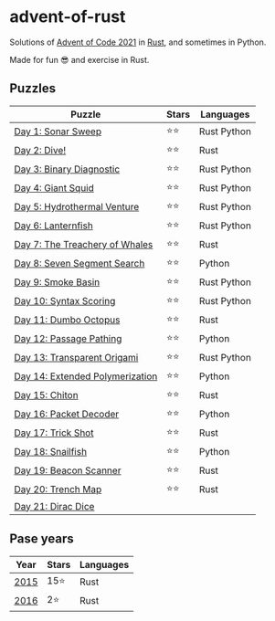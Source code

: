 # advent-of-rust

Solutions of [Advent of Code 2021](https://adventofcode.com/2021/) in [Rust](https://www.rust-lang.org), and sometimes in Python.

Made for fun 😎 and exercise in Rust.

## Puzzles

Puzzle                                                                  | Stars | Languages
----------------------------------------------------------------------- | ----- | ----------
[Day 1: Sonar Sweep](https://adventofcode.com/2021/day/1)               | ⭐⭐   | Rust Python
[Day 2: Dive!](https://adventofcode.com/2021/day/2)                     | ⭐⭐   | Rust
[Day 3: Binary Diagnostic](https://adventofcode.com/2021/day/3)         | ⭐⭐   | Rust Python
[Day 4: Giant Squid](https://adventofcode.com/2021/day/4)               | ⭐⭐   | Rust Python
[Day 5: Hydrothermal Venture](https://adventofcode.com/2021/day/5)      | ⭐⭐   | Rust Python
[Day 6: Lanternfish](https://adventofcode.com/2021/day/6)               | ⭐⭐   | Rust Python
[Day 7: The Treachery of Whales](https://adventofcode.com/2021/day/7)   | ⭐⭐   | Rust
[Day 8: Seven Segment Search](https://adventofcode.com/2021/day/8)      | ⭐⭐   | Python
[Day 9: Smoke Basin](https://adventofcode.com/2021/day/9)               | ⭐⭐   | Rust Python
[Day 10: Syntax Scoring](https://adventofcode.com/2021/day/10)          | ⭐⭐   | Rust Python
[Day 11: Dumbo Octopus](https://adventofcode.com/2021/day/11)           | ⭐⭐   | Rust
[Day 12: Passage Pathing](https://adventofcode.com/2021/day/12)         | ⭐⭐   | Python
[Day 13: Transparent Origami](https://adventofcode.com/2021/day/13)     | ⭐⭐   | Rust Python
[Day 14: Extended Polymerization](https://adventofcode.com/2021/day/14) | ⭐⭐   | Python
[Day 15: Chiton](https://adventofcode.com/2021/day/15)                  | ⭐⭐   | Rust
[Day 16: Packet Decoder](https://adventofcode.com/2021/day/16)          | ⭐⭐   | Python
[Day 17: Trick Shot](https://adventofcode.com/2021/day/17)              | ⭐⭐   | Rust
[Day 18: Snailfish](https://adventofcode.com/2021/day/18)               | ⭐⭐   | Python
[Day 19: Beacon Scanner](https://adventofcode.com/2021/day/19)          | ⭐⭐   | Rust
[Day 20: Trench Map](https://adventofcode.com/2021/day/20)              | ⭐⭐   | Rust
[Day 21: Dirac Dice](https://adventofcode.com/2021/day/21)              |       |

## Pase years

Year                                  | Stars | Languages
------------------------------------- | ----- | ----------
[2015](https://adventofcode.com/2015) | 15⭐  | Rust
[2016](https://dventofcode.com/2016)  | 2⭐   | Rust
